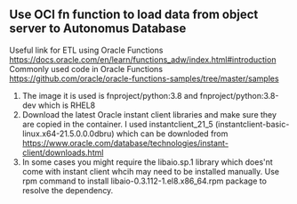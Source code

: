 
## Use OCI fn function to load data from object server to Autonomus Database 
Useful link for ETL using Oracle Functions  
https://docs.oracle.com/en/learn/functions_adw/index.html#introduction  
Commonly used code in Oracle Functions  
https://github.com/oracle/oracle-functions-samples/tree/master/samples  

1. The image it is used is fnproject/python:3.8 and fnproject/python:3.8-dev which is RHEL8  
2. Download the latest Oracle instant client libraries and make sure they are copied in the container. I used instantclient_21_5 (instantclient-basic-linux.x64-21.5.0.0.0dbru) which can be downloded from https://www.oracle.com/database/technologies/instant-client/downloads.html  
3. In some cases you might require the libaio.sp.1 library which does'nt come with instant client whcih may need to be installed manually. Use rpm command to install libaio-0.3.112-1.el8.x86_64.rpm package to resolve the dependency.  
